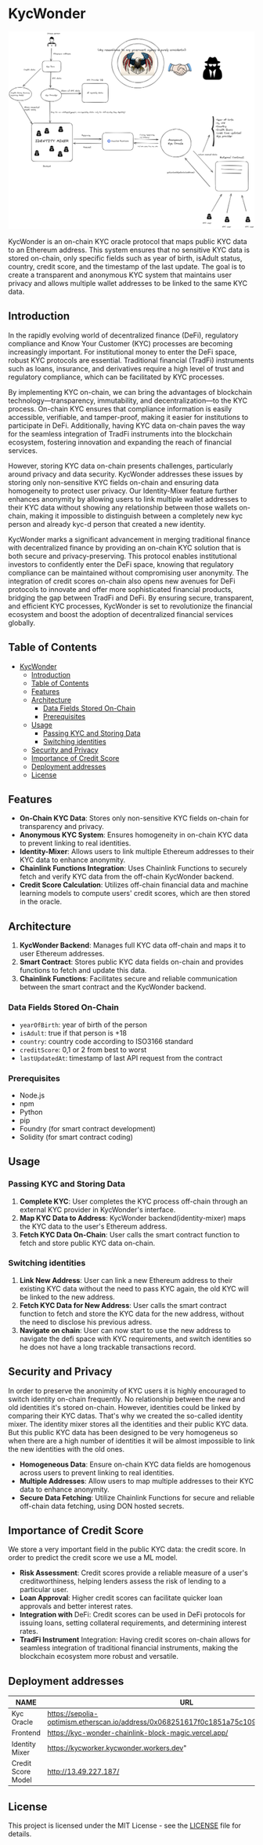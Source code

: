 # KycWonder

![Kyc Wonder Sheme](/img/kyc-wonder-scheme.png)

KycWonder is an on-chain KYC oracle protocol that maps public KYC data to an Ethereum address. This system ensures that no sensitive KYC data is stored on-chain, only specific fields such as year of birth, isAdult status, country, credit score, and the timestamp of the last update. The goal is to create a transparent and anonymous KYC system that maintains user privacy and allows multiple wallet addresses to be linked to the same KYC data.

## Introduction

In the rapidly evolving world of decentralized finance (DeFi), regulatory compliance and Know Your Customer (KYC) processes are becoming increasingly important. For institutional money to enter the DeFi space, robust KYC protocols are essential. Traditional financial (TradFi) instruments such as loans, insurance, and derivatives require a high level of trust and regulatory compliance, which can be facilitated by KYC processes.

By implementing KYC on-chain, we can bring the advantages of blockchain technology—transparency, immutability, and decentralization—to the KYC process. On-chain KYC ensures that compliance information is easily accessible, verifiable, and tamper-proof, making it easier for institutions to participate in DeFi. Additionally, having KYC data on-chain paves the way for the seamless integration of TradFi instruments into the blockchain ecosystem, fostering innovation and expanding the reach of financial services.

However, storing KYC data on-chain presents challenges, particularly around privacy and data security. KycWonder addresses these issues by storing only non-sensitive KYC fields on-chain and ensuring data homogeneity to protect user privacy. Our Identity-Mixer feature further enhances anonymity by allowing users to link multiple wallet addresses to their KYC data without showing any relationship between those wallets on-chain, making it impossible to distinguish between a completely new kyc person and already kyc-d person that created a new identity.

KycWonder marks a significant advancement in merging traditional finance with decentralized finance by providing an on-chain KYC solution that is both secure and privacy-preserving. This protocol enables institutional investors to confidently enter the DeFi space, knowing that regulatory compliance can be maintained without compromising user anonymity. The integration of credit scores on-chain also opens new avenues for DeFi protocols to innovate and offer more sophisticated financial products, bridging the gap between TradFi and DeFi. By ensuring secure, transparent, and efficient KYC processes, KycWonder is set to revolutionize the financial ecosystem and boost the adoption of decentralized financial services globally.

## Table of Contents

- [KycWonder](#kycwonder)
  - [Introduction](#introduction)
  - [Table of Contents](#table-of-contents)
  - [Features](#features)
  - [Architecture](#architecture)
    - [Data Fields Stored On-Chain](#data-fields-stored-on-chain)
    - [Prerequisites](#prerequisites)
  - [Usage](#usage)
    - [Passing KYC and Storing Data](#passing-kyc-and-storing-data)
    - [Switching identities](#switching-identities)
  - [Security and Privacy](#security-and-privacy)
  - [Importance of Credit Score](#importance-of-credit-score)
  - [Deployment addresses](#deployment-addresses)
  - [License](#license)

## Features

- **On-Chain KYC Data**: Stores only non-sensitive KYC fields on-chain for transparency and privacy.
- **Anonymous KYC System**: Ensures homogeneity in on-chain KYC data to prevent linking to real identities.
- **Identity-Mixer**: Allows users to link multiple Ethereum addresses to their KYC data to enhance anonymity.
- **Chainlink Functions Integration**: Uses Chainlink Functions to securely fetch and verify KYC data from the off-chain KycWonder backend.
- **Credit Score Calculation**: Utilizes off-chain financial data and machine learning models to compute users' credit scores, which are then stored in the oracle.

## Architecture

1. **KycWonder Backend**: Manages full KYC data off-chain and maps it to user Ethereum addresses.
2. **Smart Contract**: Stores public KYC data fields on-chain and provides functions to fetch and update this data.
3. **Chainlink Functions**: Facilitates secure and reliable communication between the smart contract and the KycWonder backend.

### Data Fields Stored On-Chain

- `yearOfBirth`: year of birth of the person
- `isAdult`: true if that person is +18
- `country`: country code according to ISO3166 standard
- `creditScore`: 0,1 or 2 from best to worst
- `lastUpdatedAt`: timestamp of last API request from the contract

### Prerequisites

- Node.js
- npm
- Python
- pip
- Foundry (for smart contract development)
- Solidity (for smart contract coding)

## Usage

### Passing KYC and Storing Data

1. **Complete KYC**: User completes the KYC process off-chain through an external KYC provider in KycWonder's interface.
2. **Map KYC Data to Address**: KycWonder backend(identity-mixer) maps the KYC data to the user's Ethereum address.
3. **Fetch KYC Data On-Chain**: User calls the smart contract function to fetch and store public KYC data on-chain.

### Switching identities

1. **Link New Address**: User can link a new Ethereum address to their existing KYC data without the need to pass KYC again, the old KYC will be linked to the new address.
2. **Fetch KYC Data for New Address**: User calls the smart contract function to fetch and store the KYC data for the new address, without the need to disclose his previous adress.
3. **Navigate on chain**: User can now start to use the new address to navigate the defi space with KYC requirements, and switch identities so he does not have a long trackable transactions record.

## Security and Privacy

In order to preserve the anonimity of KYC users it is highly encouraged to switch identity on-chain frequently. No relationship between the new and old identities it's stored on-chain. However, identities could be linked by comparing their KYC datas. That's why we created the so-called identity mixer. The identity mixer stores all the identities and their public KYC data. But this public KYC data has been designed to be very homogeneus so when there are a high number of identities it will be almost impossible to link the new identities with the old ones.

- **Homogeneous Data**: Ensure on-chain KYC data fields are homogenous across users to prevent linking to real identities.
- **Multiple Addresses**: Allow users to map multiple addresses to their KYC data to enhance anonymity.
- **Secure Data Fetching**: Utilize Chainlink Functions for secure and reliable off-chain data fetching, using DON hosted secrets.

## Importance of Credit Score

We store a very important field in the public KYC data: the credit score. In order to predict the credit score we use a ML model.

- **Risk Assessment**: Credit scores provide a reliable measure of a user's creditworthiness, helping lenders assess the risk of lending to a particular user.
- **Loan Approval**: Higher credit scores can facilitate quicker loan approvals and better interest rates.
- **Integration with** DeFi: Credit scores can be used in DeFi protocols for issuing loans, setting collateral requirements, and determining interest rates.
- **TradFi Instrument** Integration: Having credit scores on-chain allows for seamless integration of traditional financial instruments, making the blockchain ecosystem more robust and versatile.

## Deployment addresses

| NAME               | URL                                                                                      |
| ------------------ | ---------------------------------------------------------------------------------------- |
| Kyc Oracle         | https://sepolia-optimism.etherscan.io/address/0x068251617f0c1851a75c109f3d114462a3a3c2f7 |
| Frontend           | https://kyc-wonder-chainlink-block-magic.vercel.app/                                     |
| Identity Mixer     | https://kycworker.kycwonder.workers.dev"                                                 |
| Credit Score Model | http://13.49.227.187/                                                                    |

## License

This project is licensed under the MIT License - see the [LICENSE](LICENSE) file for details.
